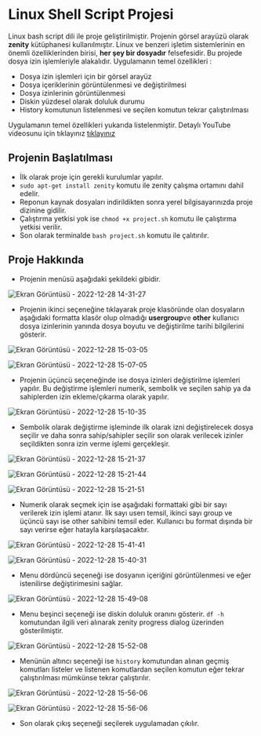 # Linux Shell Script Projesi

Linux bash script dili ile proje geliştirilmiştir. Projenin görsel arayüzü olarak <b>zenity</b> kütüphanesi kullanılmıştır. Linux ve benzeri işletim sistemlerinin en önemli özelliklerinden birisi, <b>her şey bir dosyadır</b> felsefesidir. Bu projede dosya izin işlemleriyle alakalıdır. Uygulamanın temel özellikleri :

<ul>
  <li>Dosya izin işlemleri için bir görsel arayüz </li>
  <li>Dosya içeriklerinin görüntülenmesi ve değiştirilmesi</li>
  <li>Dosya izinlerinin görüntülenmesi</li>
  <li>Diskin yüzdesel olarak doluluk durumu</li>
  <li>History komutunun listelenmesi ve seçilen komutun tekrar çalıştırılması</li>
</ul>
Uygulamanın temel özellikleri yukarıda listelenmiştir. Detaylı  YouTube videosunu için tıklayınız <a href="https://www.youtube.com/?hl=tr&gl=TR">tıklayınız</a>



<h2> Projenin Başlatılması </h2>

* İlk olarak proje için gerekli kurulumlar yapılır.
* `sudo apt-get install zenity` komutu ile  zenity çalışma ortamını dahil edelir. 
* Reponun kaynak dosyaları indirildikten sonra yerel bilgisayarınızda proje dizinine gidilir.
* Çalıştırma yetkisi yok ise `chmod +x project.sh` komutu ile çalıştırma yetkisi verilir.
* Son olarak terminalde `bash project.sh` komutu ile çalıtırılır.

<h2> Proje Hakkında </h2>

* Projenin menüsü aşağıdaki şekildeki gibidir. 

![Ekran Görüntüsü - 2022-12-28 14-31-27](https://user-images.githubusercontent.com/73036927/209805896-41ff7dda-1d41-4feb-a6f6-b976a64f921b.png)

* Projenin ikinci seçeneğine tıklayarak proje klasöründe olan dosyaların aşağıdaki formatta klasör olup olmadığı <b>user</b><b>group</b>ve <b>other</b> kullanıcı dosya izinlerinin yanında dosya boyutu ve değiştirilme tarihi bilgilerini gösterir.

![Ekran Görüntüsü - 2022-12-28 15-03-05](https://user-images.githubusercontent.com/73036927/209809492-81bce8ae-6eee-4527-913a-531e6554c85d.png)

![Ekran Görüntüsü - 2022-12-28 15-07-05](https://user-images.githubusercontent.com/73036927/209809862-c97c0669-deab-46dc-aa92-6619b55534de.png)

* Projenin üçüncü seçeneğinde ise dosya izinleri değiştirilme işlemleri yapılır. Bu değiştirme işlemleri numerik, sembolik ve seçilen sahip ya da sahiplerden izin ekleme/çıkarma olarak yapılır.

![Ekran Görüntüsü - 2022-12-28 15-10-35](https://user-images.githubusercontent.com/73036927/209810343-a655a389-1ea6-4555-8a7c-de9c7af0e38a.png)


* Sembolik olarak değiştirme işleminde ilk olarak izni değiştirelecek dosya seçilir ve daha sonra sahip/sahipler seçilir son olarak verilecek izinler seçildikten sonra izin verme işlemi gerçekleşir.

![Ekran Görüntüsü - 2022-12-28 15-21-37](https://user-images.githubusercontent.com/73036927/209811550-c8adff8d-2e43-401b-832d-d76d504cf603.png)

![Ekran Görüntüsü - 2022-12-28 15-21-44](https://user-images.githubusercontent.com/73036927/209812612-4341f513-884b-4a67-9d09-ee2a437f9909.png)


![Ekran Görüntüsü - 2022-12-28 15-21-51](https://user-images.githubusercontent.com/73036927/209812411-71beb3ce-5201-4ec4-98e0-2506bfafed96.png)

* Numerik olarak seçmek için ise aşağıdaki formattaki gibi bir sayı verilerek izin işlemi atanır. İlk sayı userı temsil, ikinci sayı group ve üçüncü sayı ise other sahibini temsil eder. Kullanıcı bu format dışında bir sayı verirse eğer hatayla karşılaşacaktır.

![Ekran Görüntüsü - 2022-12-28 15-41-41](https://user-images.githubusercontent.com/73036927/209814000-465a7e70-0243-4f0f-a955-4caba1cb7b4d.png)


![Ekran Görüntüsü - 2022-12-28 15-40-31](https://user-images.githubusercontent.com/73036927/209813908-63548c84-243a-4122-a92b-593b2b3f25c5.png)



* Menu dördüncü seçeneği ise dosyanın içeriğini görüntülenmesi ve eğer istenilirse değiştirimesini sağlar.

![Ekran Görüntüsü - 2022-12-28 15-49-08](https://user-images.githubusercontent.com/73036927/209814853-40177268-cb0f-4816-a235-1beffcb53aad.png)

* Menu beşinci seçeneği ise diskin doluluk oranını gösterir. `df -h` komutundan ilgili veri alınarak zenity progress dialog üzerinden gösterilmiştir.

![Ekran Görüntüsü - 2022-12-28 15-52-08](https://user-images.githubusercontent.com/73036927/209815236-c55503da-a788-40f8-adc6-56ac770c1bc5.png)

* Menünün altıncı seçeneği ise `history` komutundan alınan geçmiş komutları listeler ve listenen komutlardan seçilen komutun eğer tekrar çalıştırılması mümkünse tekrar çalıştırılır.

![Ekran Görüntüsü - 2022-12-28 15-56-06](https://user-images.githubusercontent.com/73036927/209815708-70413c8b-be9b-4121-8665-faea68f42e2a.png)

![Ekran Görüntüsü - 2022-12-28 15-56-06](https://user-images.githubusercontent.com/73036927/209815733-18058229-80ab-4b33-8535-e7a4f4750cff.png)

* Son olarak çıkış seçeneği seçilerek uygulamadan çıkılır.

 



